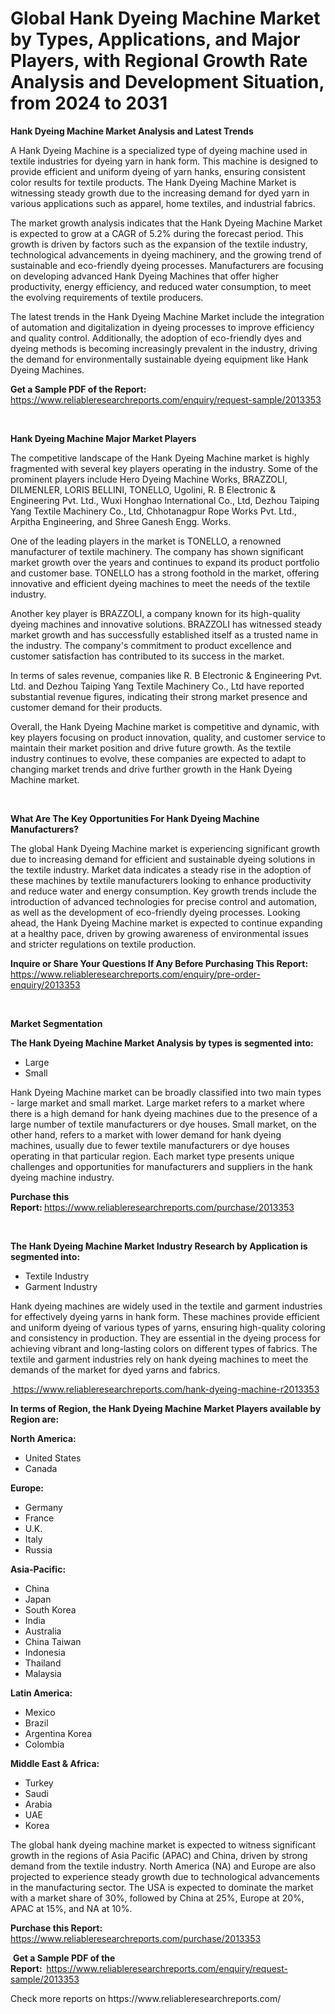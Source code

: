 <p><h1>Global Hank Dyeing Machine Market by Types, Applications, and Major Players, with Regional Growth Rate Analysis and Development Situation, from 2024 to 2031</h1></p><p><strong>Hank Dyeing Machine Market Analysis and Latest Trends</strong></p>
<p><p>A Hank Dyeing Machine is a specialized type of dyeing machine used in textile industries for dyeing yarn in hank form. This machine is designed to provide efficient and uniform dyeing of yarn hanks, ensuring consistent color results for textile products. The Hank Dyeing Machine Market is witnessing steady growth due to the increasing demand for dyed yarn in various applications such as apparel, home textiles, and industrial fabrics.</p><p>The market growth analysis indicates that the Hank Dyeing Machine Market is expected to grow at a CAGR of 5.2% during the forecast period. This growth is driven by factors such as the expansion of the textile industry, technological advancements in dyeing machinery, and the growing trend of sustainable and eco-friendly dyeing processes. Manufacturers are focusing on developing advanced Hank Dyeing Machines that offer higher productivity, energy efficiency, and reduced water consumption, to meet the evolving requirements of textile producers.</p><p>The latest trends in the Hank Dyeing Machine Market include the integration of automation and digitalization in dyeing processes to improve efficiency and quality control. Additionally, the adoption of eco-friendly dyes and dyeing methods is becoming increasingly prevalent in the industry, driving the demand for environmentally sustainable dyeing equipment like Hank Dyeing Machines.</p></p>
<p><strong>Get a Sample PDF of the Report:&nbsp;</strong> <a href="https://www.reliableresearchreports.com/enquiry/request-sample/2013353">https://www.reliableresearchreports.com/enquiry/request-sample/2013353</a></p>
<p>&nbsp;</p>
<p><strong>Hank Dyeing Machine Major Market Players</strong></p>
<p><p>The competitive landscape of the Hank Dyeing Machine market is highly fragmented with several key players operating in the industry. Some of the prominent players include Hero Dyeing Machine Works, BRAZZOLI, DILMENLER, LORIS BELLINI, TONELLO, Ugolini, R. B Electronic & Engineering Pvt. Ltd., Wuxi Honghao International Co., Ltd, Dezhou Taiping Yang Textile Machinery Co., Ltd, Chhotanagpur Rope Works Pvt. Ltd., Arpitha Engineering, and Shree Ganesh Engg. Works.</p><p>One of the leading players in the market is TONELLO, a renowned manufacturer of textile machinery. The company has shown significant market growth over the years and continues to expand its product portfolio and customer base. TONELLO has a strong foothold in the market, offering innovative and efficient dyeing machines to meet the needs of the textile industry.</p><p>Another key player is BRAZZOLI, a company known for its high-quality dyeing machines and innovative solutions. BRAZZOLI has witnessed steady market growth and has successfully established itself as a trusted name in the industry. The company's commitment to product excellence and customer satisfaction has contributed to its success in the market.</p><p>In terms of sales revenue, companies like R. B Electronic & Engineering Pvt. Ltd. and Dezhou Taiping Yang Textile Machinery Co., Ltd have reported substantial revenue figures, indicating their strong market presence and customer demand for their products.</p><p>Overall, the Hank Dyeing Machine market is competitive and dynamic, with key players focusing on product innovation, quality, and customer service to maintain their market position and drive future growth. As the textile industry continues to evolve, these companies are expected to adapt to changing market trends and drive further growth in the Hank Dyeing Machine market.</p></p>
<p>&nbsp;</p>
<p><strong>What Are The Key Opportunities For Hank Dyeing Machine Manufacturers?</strong></p>
<p><p>The global Hank Dyeing Machine market is experiencing significant growth due to increasing demand for efficient and sustainable dyeing solutions in the textile industry. Market data indicates a steady rise in the adoption of these machines by textile manufacturers looking to enhance productivity and reduce water and energy consumption. Key growth trends include the introduction of advanced technologies for precise control and automation, as well as the development of eco-friendly dyeing processes. Looking ahead, the Hank Dyeing Machine market is expected to continue expanding at a healthy pace, driven by growing awareness of environmental issues and stricter regulations on textile production.</p></p>
<p><strong>Inquire or Share Your Questions If Any Before Purchasing This Report:</strong> <a href="https://www.reliableresearchreports.com/enquiry/pre-order-enquiry/2013353">https://www.reliableresearchreports.com/enquiry/pre-order-enquiry/2013353</a></p>
<p>&nbsp;</p>
<p><strong>Market Segmentation</strong></p>
<p><strong>The Hank Dyeing Machine Market Analysis by types is segmented into:</strong></p>
<p><ul><li>Large</li><li>Small</li></ul></p>
<p><p>Hank Dyeing Machine market can be broadly classified into two main types - large market and small market. Large market refers to a market where there is a high demand for hank dyeing machines due to the presence of a large number of textile manufacturers or dye houses. Small market, on the other hand, refers to a market with lower demand for hank dyeing machines, usually due to fewer textile manufacturers or dye houses operating in that particular region. Each market type presents unique challenges and opportunities for manufacturers and suppliers in the hank dyeing machine industry.</p></p>
<p><strong>Purchase this Report:&nbsp;</strong><a href="https://www.reliableresearchreports.com/purchase/2013353">https://www.reliableresearchreports.com/purchase/2013353</a></p>
<p>&nbsp;</p>
<p><strong>The Hank Dyeing Machine Market Industry Research by Application is segmented into:</strong></p>
<p><ul><li>Textile Industry</li><li>Garment Industry</li></ul></p>
<p><p>Hank dyeing machines are widely used in the textile and garment industries for effectively dyeing yarns in hank form. These machines provide efficient and uniform dyeing of various types of yarns, ensuring high-quality coloring and consistency in production. They are essential in the dyeing process for achieving vibrant and long-lasting colors on different types of fabrics. The textile and garment industries rely on hank dyeing machines to meet the demands of the market for dyed yarns and fabrics.</p></p>
<p><a href="https://www.reliableresearchreports.com/hank-dyeing-machine-r2013353">&nbsp;https://www.reliableresearchreports.com/hank-dyeing-machine-r2013353</a></p>
<p><strong>In terms of Region, the Hank Dyeing Machine Market Players available by Region are:</strong></p>
<p>
    <p> <strong> North America: </strong>
        <ul>
            <li>United States</li>
            <li>Canada</li>
        </ul>
        </p> 
    <p> <strong> Europe: </strong>
        <ul>
            <li>Germany</li>
            <li>France</li>
            <li>U.K.</li>
            <li>Italy</li>
            <li>Russia</li>
        </ul>
        </p> 
    <p> <strong> Asia-Pacific: </strong>
        <ul>
            <li>China</li>
            <li>Japan</li>
            <li>South Korea</li>
            <li>India</li>
            <li>Australia</li>
            <li>China Taiwan</li>
            <li>Indonesia</li>
            <li>Thailand</li>
            <li>Malaysia</li>
        </ul>
        </p> 
    <p> <strong> Latin America: </strong>
        <ul>
            <li>Mexico</li>
            <li>Brazil</li>
            <li>Argentina Korea</li>
            <li>Colombia</li>
        </ul>
        </p> 
    <p> <strong> Middle East & Africa: </strong>
        <ul>
            <li>Turkey</li>
            <li>Saudi</li>
            <li>Arabia</li>
            <li>UAE</li>
            <li>Korea</li>
        </ul>
    </p>
    </p>
<p><p>The global hank dyeing machine market is expected to witness significant growth in the regions of Asia Pacific (APAC) and China, driven by strong demand from the textile industry. North America (NA) and Europe are also projected to experience steady growth due to technological advancements in the manufacturing sector. The USA is expected to dominate the market with a market share of 30%, followed by China at 25%, Europe at 20%, APAC at 15%, and NA at 10%.</p></p>
<p><strong>Purchase this Report: </strong><a href="https://www.reliableresearchreports.com/purchase/2013353">https://www.reliableresearchreports.com/purchase/2013353</a></p>
<p>&nbsp;<strong>Get a Sample PDF of the Report:&nbsp;&nbsp;</strong><a href="https://www.reliableresearchreports.com/enquiry/request-sample/2013353">https://www.reliableresearchreports.com/enquiry/request-sample/2013353</a></p>
<p><strong></strong></p>
<p>Check more reports on https://www.reliableresearchreports.com/</p>